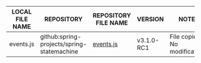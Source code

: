|LOCAL FILE NAME|REPOSITORY|REPOSITORY  FILE NAME|VERSION|NOTES|
----------------|----------|---------------------|-------|-----|
events.js|github:spring-projects/spring-statemachine|[events.js](https://github.com/jm-ds/spring-statemachine/blob/v3.1.0-RC1/spring-statemachine-samples/web/src/main/resources/static/lib/videojs/src/js/events.js)|v3.1.0-RC1|File copied. No modifications|
